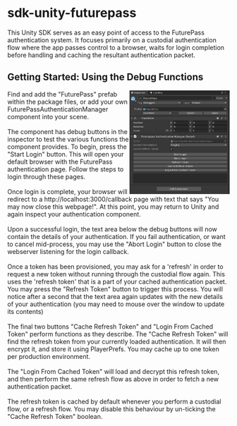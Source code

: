 # sdk-unity-futurepass

This Unity SDK serves as an easy point of access to the FuturePass authentication system. 
It focuses primarily on a custodial authentication flow where the app passes control to a browser, waits for login completion before handling and caching the resultant authentication packet. 

<h2>Getting Started: Using the Debug Functions</h2>

<img align="right" src="docs/sc-prefab.png" width=45%>

Find and add the "FuturePass" prefab within the package files, or add your own FuturePassAuthenticationManager component into your scene.
<br><br>
The component has debug buttons in the inspector to test the various functions the component provides. 
To begin, press the "Start Login" button. This will open your default browser with the FuturePass authentication page. Follow the steps to login through these pages. 
<br><br>
Once login is complete, your browser will redirect to a http://localhost:3000/callback page with text that says "You may now close this webpage!". At this point, you may return to Unity and again inspect your authentication component. 
<br><br>
Upon a successful login, the text area below the debug buttons will now contain the details of your authentication. 
If you fail authentication, or want to cancel mid-process, you may use the "Abort Login" button to close the webserver listening for the login callback.
<br><br>
Once a token has been provisioned, you may ask for a 'refresh' in order to request a new token without running through the custodial flow again. This uses the 'refresh token' that is a part of your cached authentication packet. You may press the "Refresh Token" button to trigger this process. You will notice after a second that the text area again updates with the new details of your authentication (you may need to mouse over the window to update its contents)
<br><br>
The final two buttons "Cache Refresh Token" and "Login From Cached Token" perform functions as they describe. The "Cache Refresh Token" will find the refresh token from your currently loaded authentication. It will then encrypt it, and store it using PlayerPrefs. You may cache up to one token per production environment. 
<br><br>
The "Login From Cached Token" will load and decrypt this refresh token, and then perform the same refresh flow as above in order to fetch a new authentication packet. 
<br><br>
The refresh token is cached by default whenever you perform a custodial flow, or a refresh flow. You may disable this behaviour by un-ticking the "Cache Refresh Token" boolean.



